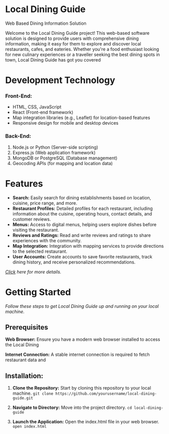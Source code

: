 # Local Dining Guide

Web Based Dining Information Solution

Welcome to the Local Dining Guide project! This web-based software solution is designed to
provide users with comprehensive dining information, making it easy for them to explore
and discover local restaurants, cafes, and eateries. Whether you're a food enthusiast looking
for new culinary experiences or a traveller seeking the best dining spots in town, Local
Dining Guide has got you covered
# Development Technology

### Front-End:

- HTML, CSS, JavaScript
- React (Front-end framework)
- Map integration libraries (e.g., Leaflet) for location-based features
- Responsive design for mobile and desktop devices

### Back-End:

1. Node.js or Python (Server-side scripting)
2. Express.js (Web application framework)
3. MongoDB or PostgreSQL (Database management)
4. Geocoding APIs (for mapping and location data)

# Features

- **Search:** Easily search for dining establishments based on location, cuisine, price range, and more.
- **Restaurant Profiles:** Detailed profiles for each restaurant, including information about the cuisine, operating hours, contact details, and customer reviews.
- **Menus:** Access to digital menus, helping users explore dishes before visiting the restaurant.
- **Reviews and Ratings:** Read and write reviews and ratings to share experiences with the community.
- **Map Integration:** Integration with mapping services to provide directions to the selected restaurant.
- **User Accounts:** Create accounts to save favorite restaurants, track dining history, and receive personalized recommendations.

_[Click](https://bjitacademy.com/) here for more details._

# Getting Started
*Follow these steps to get Local Dining Guide up and running on your local machine.*
## Prerequisites
**Web Browser:** Ensure you have a modern web browser installed to access the Local Dining

**Internet Connection:** A stable internet connection is required to fetch restaurant data and

## Installation:

 1. **Clone the Repository:** Start by cloning this repository to your local machine.
 `git clone https://github.com/yourusername/local-dining-guide.git`

2. **Navigate to Directory:** Move into the project directory.
    `cd local-dining-guide`

3. **Launch the Application:** Open the index.html file in your web browser.
`open index.html`
